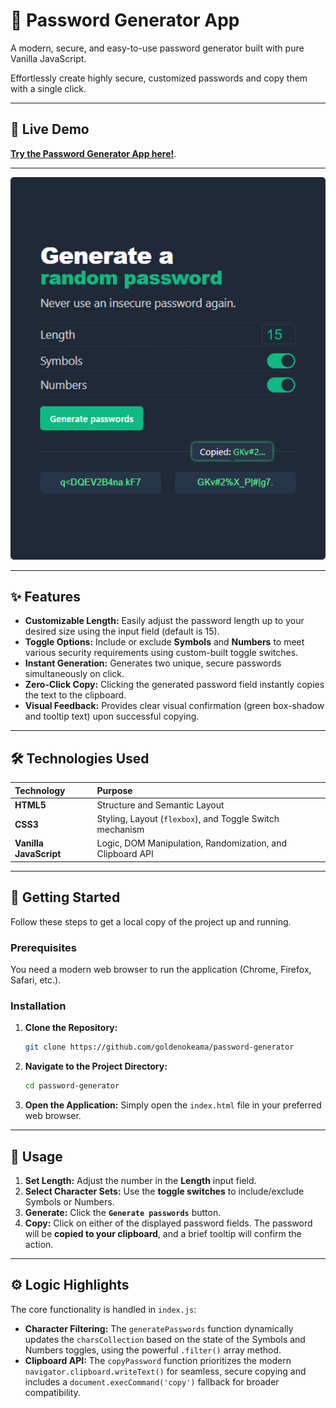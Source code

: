 # 🔐 Password Generator App

A modern, secure, and easy-to-use password generator built with pure Vanilla JavaScript.

Effortlessly create highly secure, customized passwords and copy them with a single click.

---

## 🔗 Live Demo

[**Try the Password Generator App here!**](https://password-generator-golden.netlify.app/).

---

<img src="assets/screenshot.png" alt="Screenshot of the Password Generator App UI" width="700"/>

---

## ✨ Features

- **Customizable Length:** Easily adjust the password length up to your desired size using the input field (default is 15).
- **Toggle Options:** Include or exclude **Symbols** and **Numbers** to meet various security requirements using custom-built toggle switches.
- **Instant Generation:** Generates two unique, secure passwords simultaneously on click.
- **Zero-Click Copy:** Clicking the generated password field instantly copies the text to the clipboard.
- **Visual Feedback:** Provides clear visual confirmation (green box-shadow and tooltip text) upon successful copying.

---

## 🛠️ Technologies Used

| Technology             | Purpose                                                   |
| :--------------------- | :-------------------------------------------------------- |
| **HTML5**              | Structure and Semantic Layout                             |
| **CSS3**               | Styling, Layout (`flexbox`), and Toggle Switch mechanism  |
| **Vanilla JavaScript** | Logic, DOM Manipulation, Randomization, and Clipboard API |

---

## 🚀 Getting Started

Follow these steps to get a local copy of the project up and running.

### Prerequisites

You need a modern web browser to run the application (Chrome, Firefox, Safari, etc.).

### Installation

1.  **Clone the Repository:**
    ```bash
    git clone https://github.com/goldenokeama/password-generator
    ```
2.  **Navigate to the Project Directory:**
    ```bash
    cd password-generator
    ```
3.  **Open the Application:**
    Simply open the `index.html` file in your preferred web browser.

---

## 📝 Usage

1.  **Set Length:** Adjust the number in the **Length** input field.
2.  **Select Character Sets:** Use the **toggle switches** to include/exclude Symbols or Numbers.
3.  **Generate:** Click the **`Generate passwords`** button.
4.  **Copy:** Click on either of the displayed password fields. The password will be **copied to your clipboard**, and a brief tooltip will confirm the action.

---

## ⚙️ Logic Highlights

The core functionality is handled in `index.js`:

- **Character Filtering:** The `generatePasswords` function dynamically updates the `charsCollection` based on the state of the Symbols and Numbers toggles, using the powerful `.filter()` array method.
- **Clipboard API:** The `copyPassword` function prioritizes the modern `navigator.clipboard.writeText()` for seamless, secure copying and includes a `document.execCommand('copy')` fallback for broader compatibility.
